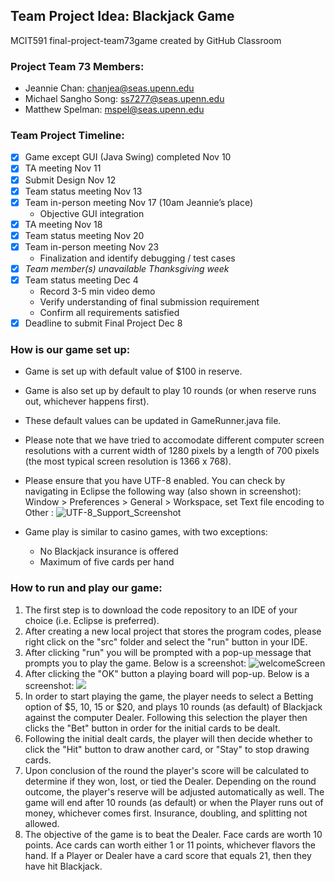 ## Team Project Idea: Blackjack Game
MCIT591 final-project-team73game created by GitHub Classroom

### Project Team 73 Members:
- Jeannie Chan: <chanjea@seas.upenn.edu>
- Michael Sangho Song: <ss7277@seas.upenn.edu>
- Matthew Spelman: <mspel@seas.upenn.edu>

### Team Project Timeline:
- [X] Game except GUI (Java Swing) completed Nov 10
- [X] TA meeting Nov 11
- [X] Submit Design Nov 12
- [X] Team status meeting Nov 13
- [X] Team in-person meeting Nov 17 (10am Jeannie’s place)
  * Objective GUI integration
- [X] TA meeting Nov 18
- [X] Team status meeting Nov 20
- [X] Team in-person meeting Nov 23 
  * Finalization and identify debugging / test cases
- [X] *Team member(s) unavailable Thanksgiving week*
- [X] Team status meeting Dec 4
  * Record 3-5 min video demo
  * Verify understanding of final submission requirement
  * Confirm all requirements satisfied
- [X] Deadline to submit Final Project Dec 8

### How is our game set up:
- Game is set up with default value of $100 in reserve. 
- Game is also set up by default to play 10 rounds (or when reserve runs out, whichever happens first).
- These default values can be updated in GameRunner.java file.
- Please note that we have tried to accomodate different computer screen resolutions with a current width of 1280 pixels by a length of 700 pixels (the most typical screen resolution is 1366 x 768).
- Please ensure that you have UTF-8 enabled. You can check by navigating in Eclipse the following way (also shown in screenshot): Window > Preferences > General > Workspace, set Text file encoding to Other : ![UTF-8_Support_Screenshot](https://user-images.githubusercontent.com/44761887/84121199-c87ec900-aa71-11ea-8dd7-bcc4d9dcc358.png)

- Game play is similar to casino games, with two exceptions:
  * No Blackjack insurance is offered
  * Maximum of five cards per hand

### How to run and play our game:

1. The first step is to download the code repository to an IDE of your choice (i.e. Eclipse is preferred).
2. After creating a new local project that stores the program codes, please right click on the "src" folder and select the "run" button in your IDE.
3. After clicking "run" you will be prompted with a pop-up message that prompts you to play the game. Below is a screenshot:
![welcomeScreen](https://user-images.githubusercontent.com/44761887/84121395-172c6300-aa72-11ea-98ed-6e510c399f27.png)
4. After clicking the "OK" button a playing board will pop-up. Below is a screenshot:
![](InitialBoardScreen.png)
5. In order to start playing the game, the player needs to select a Betting option of $5, 10, 15 or $20, and plays 10 rounds (as default) of Blackjack against the computer Dealer. Following this selection the player then clicks the "Bet" button in order for the initial cards to be dealt. 
6. Following the initial dealt cards, the player will then decide whether to click the "Hit" button to draw another card, or "Stay" to stop drawing cards.
7. Upon conclusion of the round the player's score will be calculated to determine if they won, lost, or tied the Dealer. Depending on the round outcome, the player's reserve will be adjusted automatically as well. The game will end after 10 rounds (as default) or when the Player runs out of money, whichever comes first. Insurance, doubling, and splitting not allowed.
8. The objective of the game is to beat the Dealer. Face cards are worth 10 points. Ace cards can worth either 1 or 11 points, whichever flavors the hand. If a Player or Dealer have a card score that equals 21, then they have hit Blackjack.
